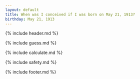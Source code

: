 ```yaml
---
layout: default
title: When was I conceived if I was born on May 21, 1913?
birthday: May 21, 1913
---
```


{% include header.md %}

{% include guess.md %}

{% include calculate.md %}

{% include safety.md %}

{% include footer.md %}




